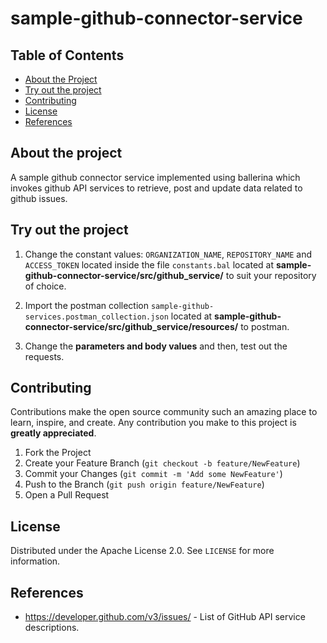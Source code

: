 # sample-github-connector-service

## Table of Contents

* [About the Project](#about-the-project)
* [Try out the project](#try-out-the-project)
* [Contributing](#contributing)
* [License](#license)
* [References](#references)

## About the project

A sample github connector service implemented using ballerina which invokes github API services to retrieve, post and update data related to github issues.

## Try out the project

1. Change the constant values: `ORGANIZATION_NAME`, `REPOSITORY_NAME` and `ACCESS_TOKEN` located inside the file `constants.bal` located at **sample-github-connector-service/src/github_service/** to suit your repository of choice.

2. Import the postman collection `sample-github-services.postman_collection.json` located at **sample-github-connector-service/src/github_service/resources/** to postman.

3. Change the **parameters and body values** and then, test out the requests.

## Contributing

Contributions make the open source community such an amazing place to learn, inspire, and create. Any contribution you make to this project is **greatly appreciated**.

1. Fork the Project
2. Create your Feature Branch (`git checkout -b feature/NewFeature`)
3. Commit your Changes (`git commit -m 'Add some NewFeature'`)
4. Push to the Branch (`git push origin feature/NewFeature`)
5. Open a Pull Request

## License

Distributed under the Apache License 2.0. See `LICENSE` for more information.

## References

- https://developer.github.com/v3/issues/ - List of GitHub API service descriptions.
